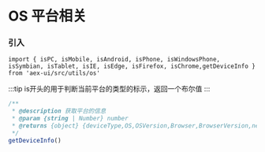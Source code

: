 # OS 平台相关

### 引入

```
import { isPC, isMobile, isAndroid, isPhone, isWindowsPhone, isSymbian, isTablet, isIE, isEdge, isFirefox, isChrome,getDeviceInfo } from 'aex-ui/src/utils/os'
```

:::tip
is开头的用于判断当前平台的类型的标示，返回一个布尔值
:::

```js
/**
 * @description 获取平台的信息
 * @param {string | Number} number
 * @returns {object} {deviceType,OS,OSVersion,Browser,BrowserVersion,netWork,orientation}
 */
getDeviceInfo()
```
